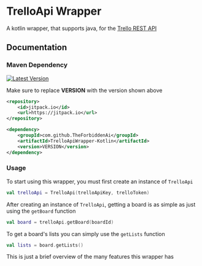 # TrelloApi Wrapper
A kotlin wrapper, that supports java, for the [Trello REST API](https://developers.trello.com/)

## Documentation

### Maven Dependency

<a href="https://github.com/TheForbiddenAi/TrelloApiWrapper-Kotlin">
    <img src="https://img.shields.io/github/v/release/TheForbiddenAi/TrelloApiWrapper-Kotlin?label=Latest%20Version" alt="Latest Version">
</a>

<br>

Make sure to replace **VERSION** with the version shown above

```xml
<repository>
    <id>jitpack.io</id>
    <url>https://jitpack.io</url>
</repository>
```
```xml
<dependency>
    <groupId>com.github.TheForbiddenAi</groupId>
    <artifactId>TrelloApiWrapper-Kotlin</artifactId>
    <version>VERSION</version>
</dependency>
```

### Usage
To start using this wrapper, you must first create an instance of `TrelloApi`
```kotlin
val trelloApi = TrelloApi(trelloApiKey, trelloToken)
```

After creating an instance of `TrelloApi`, getting a board is as simple as just using the `getBoard` function
```kotlin
val board = trelloApi.getBoard(boardId)
```

To get a board's lists you can simply use the `getLists` function
```kotlin
val lists = board.getLists()
```

This is just a brief overview of the many features this wrapper has

